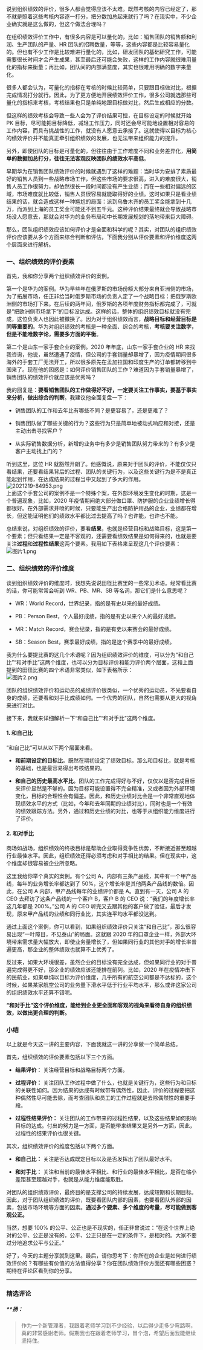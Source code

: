 <p data-nodeid="1269" class="">说到组织绩效的评价，很多人都会觉得应该不太难。既然考核的内容已经定了，那不就是照着这些考核内容逐一打分，把分数加总起来就行了吗？在现实中，不少企业确实就是这么做的，但这个做法合理吗？</p>
<p data-nodeid="1270">在组织绩效评价工作中，有很多内容是可以量化的，比如：销售团队的销售额和利润、生产团队的产量、HR 团队的招聘数量，等等，这些内容都是比较容易量化的。但也有不少工作是比较难进行量化的，比如，研发团队的基础研究工作，可能需要很长时间才会产生成果，甚至最后还可能会失败，这样的工作内容就很难用量化的指标来衡量；再比如，团队间的内部满意度，其实也很难用明确的数字来量化。</p>
<p data-nodeid="1271">很多人都会认为，可量化的指标在考核的时候比较简单，只要跟目标做对比，根据完成情况打分就行。因此，为了更方便地开展绩效评价工作，很多公司就选那些可量化的指标来考核，考核结果也只是单纯地跟目标做对比，然后生成相应的分数。</p>
<p data-nodeid="1272">但这样的绩效考核会导致一些人会为了评价结果可控，在目标设定的时候就开始 PK 目标，尽可能把目标降低，减轻工作压力，同时还会尽可能地设置相对容易的工作内容，而具有挑战性的工作，就没有人愿意去承接了。这就使得以目标为核心的绩效评价并不能真正牵引组织绩效的发展，也无法带来组织能力的提升。</p>
<p data-nodeid="1273">另外，即使团队的目标是可量化的，但往往由于工作难度不同和业务差异化，<strong data-nodeid="1401">用简单的数据加总打分，往往无法客观反映团队的绩效水平高低</strong>。</p>
<p data-nodeid="1274">早期华为在销售团队绩效评价的时候就遇到了这样的难题：当时华为安排了素质最好的销售人员到一些战略市场工作，但这些市场的要求很高，进入的难度很大，销售人员工作很努力，却依然很长一段时间都没有产生业绩；而在一些相对偏远的区域，市场难度就比较低，销售人员很容易就能取得好的业绩。这时如果只是看业绩结果的话，就会造成这样一种尴尬的局面：派到乌鲁木齐的员工奖金能拿到十几万，而派到上海的员工奖金可能还不到五千元。这种评价结果最终就会导致战略市场没人愿意去，那就会对华为的业务布局和中长期发展规划的落地带来巨大障碍。</p>
<p data-nodeid="1275">那么，团队组织绩效应该如何评价才是全面和科学的呢？其实，对团队的组织绩效评价应该要从多个方面来综合判断和评估，下面我分别从评价要素和评价维度这两个层面来进行解析。</p>
<h3 data-nodeid="1276">一、组织绩效的评价要素</h3>
<p data-nodeid="1277">首先，我和你分享两个组织绩效评价的案例。</p>
<p data-nodeid="1278">第一个是华为的案例。华为早些年在俄罗斯的市场份额大部分来自亚洲侧的市场，为了拓展市场，任正非给当时俄罗斯市场的负责人定了一个战略目标：把俄罗斯欧洲侧的市场打下来。在后续的两年间，俄罗斯的各项年度财务指标都完成了，可就是“把欧洲侧市场拿下”的目标没达成。这样的话，整体的组织绩效目标就没有完成，这位负责人也因此被撤换了。因为对于组织绩效而言，<strong data-nodeid="1415">战略目标和经营目标是同等重要的</strong>。华为对组织绩效的考核是一种全面、综合的考核，<strong data-nodeid="1416">考核要关注数字，但是不能唯数字论，需要多方面的平衡</strong>。</p>
<p data-nodeid="1279">第二个是山东一家手套企业的案例。2020 年年底，山东一家手套企业的 HR 来找我咨询，他说，虽然遭遇了疫情，但公司的手套销量却暴增了，因为疫情期间很多海外的手套工厂无法开工，所以很多原先在孟加拉国和印度生产的订单都转移到中国来了。现在他的困惑是：如何评价销售团队的工作？难道因为手套销量暴增了，销售团队的绩效评价就应该是优秀吗？</p>
<p data-nodeid="1280">我的回复是：<strong data-nodeid="1423">要看销售团队的工作做得好不好，一定要关注工作事实，要基于事实来分析，做出综合的判断</strong>。我建议他全面复盘一下：</p>
<ul data-nodeid="1281">
<li data-nodeid="1282">
<p data-nodeid="1283">销售团队的工作和去年比有哪些不同？是更容易了，还是更难了？</p>
</li>
<li data-nodeid="1284">
<p data-nodeid="1285">销售团队做了哪些关键的行为？这些行为只是简单地被动式响应和对接，还是主动出击寻找客户？</p>
</li>
<li data-nodeid="1286">
<p data-nodeid="1287">从实际销售数据分析，新增的业务中有多少是销售团队努力带来的？有多少是客户主动找上门的？</p>
</li>
</ul>
<p data-nodeid="3427" class="te-preview-highlight">听到这里，这位 HR 就豁然开朗了。他感慨说，原来对于团队的评价，不能仅仅只看结果，还要看结果背后的过程、团队的关键行为，以及这些关键行为是不是真正能起到作用，在达成结果的过程当中又起到了多大的作用。<br>
<img src="https://s0.lgstatic.com/i/image6/M01/04/D9/Cgp9HWAvC_eAYUN-AAFl3M93uxE019.png" alt="2021219-84953.png" data-nodeid="3432"><br>
上面这个手套公司的案例不是一个特殊个案，在外部环境发生变化的时期，这是一个普遍现象，比如，2020 年疫情期间绝大部分做口罩、防护服的企业业绩增长得都很好。在外部需求井喷的时候，只要能生产出合格防护用品的企业，业绩都在增长，但这能证明他们的绩效水平都比过去提高了吗？也许能，也许也不能。</p>


<p data-nodeid="3008" class="">总结来说，对组织绩效的评价，要看<strong data-nodeid="3026">结果</strong>，也就是经营目标和战略目标，这是第一个要素；但只看结果一定是不客观的，还需要看绩效结果是如何得来的，也就是要关注<strong data-nodeid="3027">过程</strong>和<strong data-nodeid="3028">过程性结果</strong>这两个要素。我用如下表格来呈现这几个评价要素：<br>
<img src="https://s0.lgstatic.com/i/image6/M01/04/D5/CioPOWAvC5WAYlUYAADo1q8TW-4438.png" alt="图片1.png" data-nodeid="3025"></p>



<h3 data-nodeid="1311">二、组织绩效的评价维度</h3>
<p data-nodeid="1312" class="">谈到组织绩效评价的维度时，我想先说说田径比赛里的一些常见术语。经常看比赛的话，你可能常常会听到 WR、PB、MR、SB 等名词，那它们是什么意思呢？</p>
<ul data-nodeid="1313">
<li data-nodeid="1314">
<p data-nodeid="1315" class="">WR：World Record，世界纪录，指的是有史以来的最好成绩。</p>
</li>
<li data-nodeid="1316">
<p data-nodeid="1317" class="">PB：Person Best，个人最好成绩，指的是有史以来个人的最好成绩。</p>
</li>
<li data-nodeid="1318">
<p data-nodeid="1319" class="">MR：Match Record，赛会纪录，指的是有史以来赛会的最好成绩。</p>
</li>
<li data-nodeid="1320" class="">
<p data-nodeid="1321" class="">SB：Season Best，赛季最好成绩，指的是这个赛季中的最好成绩。</p>
</li>
</ul>
<p data-nodeid="2094" class="">我为什么要提比赛的这几个术语呢？因为组织绩效评价的维度，可以分为“和自己比”“和对手比”这两个维度，也可以分为目标评价和能力评价两个层面，这和上面提到的田径比赛的四个术语非常类似，如下表格所示：<br>
<img src="https://s0.lgstatic.com/i/image6/M01/04/D8/Cgp9HWAvC3mAcpyqAAEXU_VXJV4593.png" alt="图片2.png" data-nodeid="2099"></p>



<p data-nodeid="1358">团队的组织绩效评价和运动员的成绩评价很类似，一个优秀的运动员，不光要看自身的成绩，还要看和对手比成绩如何。一个优秀的团队，自然也需要从更大的视角来进行对比。</p>
<p data-nodeid="1359">接下来，我就来详细解析一下“和自己比”“和对手比”这两个维度。</p>
<h4 data-nodeid="1360">1. 和自己比</h4>
<p data-nodeid="1361">“和自己比”可以从以下两个层面来看。</p>
<ul data-nodeid="1362">
<li data-nodeid="1363">
<p data-nodeid="1364"><strong data-nodeid="1531">和前期设定的目标比</strong>。既然在期初设定了绩效目标，那么和目标比，就是考核的基础，也是最容易得出考核结果的。</p>
</li>
<li data-nodeid="1365">
<p data-nodeid="1366"><strong data-nodeid="1536">和自己的历史最高水平比</strong>。团队的工作完成得好与不好，仅仅以是否完成目标来评价显然是不够的。因为目标可能设置得不完全精准，又或者因为外部环境变化，目标的合理性会有偏差。因此，和历史业绩对比会是一个非常直观地体现绩效水平的方式（比如，今年和去年同期的业绩对比），同时也是一个有效的绩效跟踪方法。另外，通过和历史业绩的对比，也等于从组织能力维度进行了评价。</p>
</li>
</ul>
<h4 data-nodeid="1367">2. 和对手比</h4>
<p data-nodeid="1368">商场如战场，组织绩效的终极目标是帮助企业取得竞争性优势，不断接近甚至超越行业最佳水平。因此，组织绩效还得必须考虑和对手相比的结果。但在现实中，这个维度却很容易被企业所忽略。</p>
<p data-nodeid="1369">这里我给你举个真实的案例。有个公司 A，内部有三条产品线，其中有一个甲产品线，每年的业务增长率都达到了 50%，这个增长率是其他两条产品线的数倍。因此，在公司 A 内部，甲产品线每年的业绩评价都是 A。直到有一天，公司 A 的 CEO 去拜访了这条产品线的一个客户 B，客户 B 的 CEO 说：“我们的年度增长率这几年都是 200%。”公司 A 的 CEO 听完又去跟其他的客户做了验证，最后才发现，原来甲产品线的业绩和同行业比，其实连平均水平都没达到。</p>
<p data-nodeid="1370">通过上面这个案例，你可以看到，如果组织绩效评价只关注“和自己比”，那么很容易出现“一叶障目，不见泰山”的局面。这就跟 2020 年的口罩企业一样，外部大环境带来需求量大幅放大，即使业务量增长了，但如果同行业的其他对手的增长率普遍更高，那企业的整体绩效也就算不上优秀了。</p>
<p data-nodeid="1371">反过来，如果大环境很差，虽然企业的目标没有完全达成，但如果同行业的对手普遍完成得更不好，那企业的绩效应该还能排在前列。比如，2020 年在疫情冲击下的民航业，如果单纯以目标为评价维度，几乎所有的航空公司都是不达标的，这个时候，如果某家航空公司的业务量下滑水平低于行业平均水平，那么或许这家公司的组织绩效水平还算不错呢。</p>
<p data-nodeid="1372"><strong data-nodeid="1547">“和对手比”这个评价维度，能给到企业更全面和客观的视角来看待自身的组织绩效，以做出更合理的判断。</strong></p>
<h3 data-nodeid="1373">小结</h3>
<p data-nodeid="1374">以上就是今天这一讲的主要内容，下面我就这一讲的分享做一个简单总结。</p>
<p data-nodeid="1375">首先，组织绩效的评价要素包括以下三个方面。</p>
<ul data-nodeid="1376">
<li data-nodeid="1377">
<p data-nodeid="1378"><strong data-nodeid="1555">结果评价：</strong> 关注经营目标和战略目标两个方面。</p>
</li>
<li data-nodeid="1379">
<p data-nodeid="1380"><strong data-nodeid="1560">过程评价：</strong> 关注团队工作过程中做了什么，也就是关键行为，这些行为和目标的关联性如何。因为结果的达成有时候带有偶然性，因此，评价的过程要把这种偶然性尽可能去除，而考查团队和员工的工作过程就是去除偶然性的重要手段。</p>
</li>
<li data-nodeid="1381">
<p data-nodeid="1382"><strong data-nodeid="1565">过程性结果评价：</strong> 关注团队的工作带来的过程性结果，以及这些结果如何影响目标的达成。付出的努力是一方面，是否能带来结果又是另外一方面，因此，过程性的结果评价也很关键。</p>
</li>
</ul>
<p data-nodeid="1383">其次，组织绩效评价的维度包括以下两个方面。</p>
<ul data-nodeid="1384">
<li data-nodeid="1385">
<p data-nodeid="1386"><strong data-nodeid="1571">和自己比：</strong> 关注是否达成既定目标以及是否发挥出了团队最好水平。</p>
</li>
<li data-nodeid="1387">
<p data-nodeid="1388"><strong data-nodeid="1576">和对手比：</strong> 关注和当前的最佳水平相比、和行业的最佳水平相比，是否在缩小差距甚至超越对手，也就是从能力维度能取胜。</p>
</li>
</ul>
<p data-nodeid="1389">对团队的组织绩效评价，最终目的是支撑公司的持续发展，达成短期和长期目标。因此，对于团队组织绩效的评价，既要看团队内部的因素，也要看团队外部的因素，包括市场环境等方面的因素。<strong data-nodeid="1581">通过多个要素、多个维度的考量，尽可能做到客观公正。</strong></p>
<p data-nodeid="1390">当然，想要 100% 的公平、公正也是不现实的，任正非曾说过：“在这个世界上绝对的公平、公正是没有的，公平、公正只是在一定的条件下，是相对的。大家不要过分地追求公平与公正。”</p>
<p data-nodeid="1391" class="">好了，今天的主题分享就到这里。最后，请你思考下：你所在的企业是如何进行绩效评价的？有哪些有价值的方法值得分享？你在团队绩效评价方面还有哪些困惑？期待在评论区看到你的分享。</p>

---

### 精选评论

##### **扬：
> 作为一个新管理者，我跟着老师学习到不少经验，以后得少走多少弯路啊，真的非常感谢老师。假期我也在跟着老师学习，冒个泡，希望后面我能继续坚持住。

